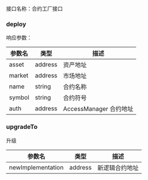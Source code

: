 接口名称：合约工厂接口

### deploy

响应参数：

| 参数名 | 类型    | 描述                   |
| ------ | ------- | ---------------------- |
| asset  | address | 资产地址               |
| market | address | 市场地址               |
| name   | string  | 合约名称               |
| symbol | string  | 合约符号               |
| auth   | address | AccessManager 合约地址 |

### upgradeTo

升级

| 参数名            | 类型    | 描述           |
| ----------------- | ------- | -------------- |
| newImplementation | address | 新逻辑合约地址 |
